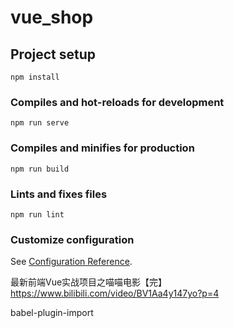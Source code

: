# vue_shop

## Project setup
```
npm install
```

### Compiles and hot-reloads for development
```
npm run serve
```

### Compiles and minifies for production
```
npm run build
```

### Lints and fixes files
```
npm run lint
```

### Customize configuration
See [Configuration Reference](https://cli.vuejs.org/config/).


最新前端Vue实战项目之喵喵电影【完】
https://www.bilibili.com/video/BV1Aa4y147yo?p=4

babel-plugin-import




